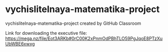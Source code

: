# vychislitelnaya-matematika-project
vychislitelnaya-matematika-project created by GitHub Classroom

Link for downloading the executive file: https://mega.nz/file/Eot3ARKb#0rC00K2xPnmOdPBhTLO59PgJqoE8PTzXuUbWBE6xwxg
